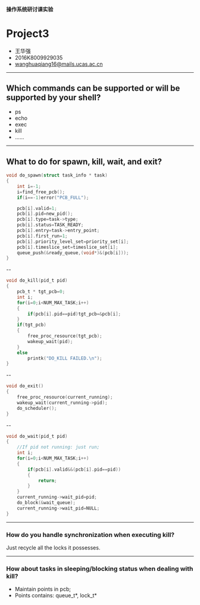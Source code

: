 #### 操作系统研讨课实验

# Project3

* 王华强
* 2016K8009929035
* wanghuaqiang16@mails.ucas.ac.cn

---

## Which commands can be supported or will be supported by your shell?

* ps
* echo
* exec
* kill
* ......

---

## What to do for spawn, kill, wait, and exit?

```c
void do_spawn(struct task_info * task)
{
    int i=-1;
    i=find_free_pcb();
    if(i==-1)error("PCB_FULL");

    pcb[i].valid=1;
    pcb[i].pid=new_pid();
    pcb[i].type=task->type;
    pcb[i].status=TASK_READY;
    pcb[i].entry=task->entry_point;
    pcb[i].first_run=1;
    pcb[i].priority_level_set=priority_set[i];
    pcb[i].timeslice_set=timeslice_set[i];
    queue_push(&ready_queue,(void*)&(pcb[i]));
}
```

--

```c
void do_kill(pid_t pid)
{
    pcb_t * tgt_pcb=0;
    int i;
    for(i=0;i<NUM_MAX_TASK;i++)
    {
        if(pcb[i].pid==pid)tgt_pcb=&pcb[i];
    }
    if(tgt_pcb)
    {
        free_proc_resource(tgt_pcb);
        wakeup_wait(pid);
    }
    else
        printk("DO_KILL FAILED.\n");
}
```

--

```c
void do_exit()
{
    free_proc_resource(current_running);
    wakeup_wait(current_running->pid);
    do_scheduler();
}
```

--

```c
void do_wait(pid_t pid)
{
    //If pid not running: just run;
    int i;
    for(i=0;i<NUM_MAX_TASK;i++)
    {
        if(pcb[i].valid&&(pcb[i].pid==pid))
        {
            return;
        }
    }
    current_running->wait_pid=pid;
    do_block(&wait_queue);
    current_running->wait_pid=NULL;
}
```

---

### How do you handle synchronization when executing kill?

Just recycle all the locks it possesses.

---

### How about tasks in sleeping/blocking status when dealing with kill? 

* Maintain points in pcb;
* Points contains: queue_t*, lock_t* 